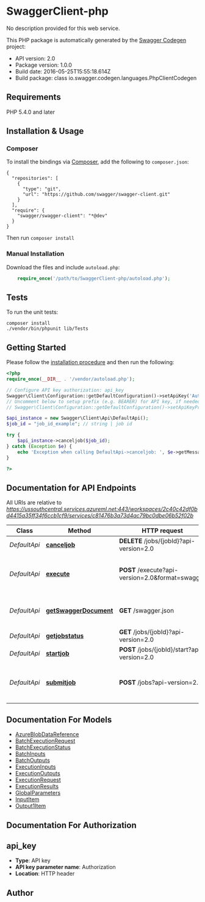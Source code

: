 # SwaggerClient-php
No description provided for this web service.

This PHP package is automatically generated by the [Swagger Codegen](https://github.com/swagger-api/swagger-codegen) project:

- API version: 2.0
- Package version: 1.0.0
- Build date: 2016-05-25T15:55:18.614Z
- Build package: class io.swagger.codegen.languages.PhpClientCodegen

## Requirements

PHP 5.4.0 and later

## Installation & Usage
### Composer

To install the bindings via [Composer](http://getcomposer.org/), add the following to `composer.json`:

```
{
  "repositories": [
    {
      "type": "git",
      "url": "https://github.com/swagger/swagger-client.git"
    }
  ],
  "require": {
    "swagger/swagger-client": "*@dev"
  }
}
```

Then run `composer install`

### Manual Installation

Download the files and include `autoload.php`:

```php
    require_once('/path/to/SwaggerClient-php/autoload.php');
```

## Tests 

To run the unit tests:

```
composer install
./vendor/bin/phpunit lib/Tests
```

## Getting Started

Please follow the [installation procedure](#installation--usage) and then run the following:

```php
<?php
require_once(__DIR__ . '/vendor/autoload.php');

// Configure API key authorization: api_key
Swagger\Client\Configuration::getDefaultConfiguration()->setApiKey('Authorization', 'YOUR_API_KEY');
// Uncomment below to setup prefix (e.g. BEARER) for API key, if needed
// Swagger\Client\Configuration::getDefaultConfiguration()->setApiKeyPrefix('Authorization', 'BEARER');

$api_instance = new Swagger\Client\Api\DefaultApi();
$job_id = "job_id_example"; // string | job id

try {
    $api_instance->canceljob($job_id);
} catch (Exception $e) {
    echo 'Exception when calling DefaultApi->canceljob: ', $e->getMessage(), "\n";
}

?>
```

## Documentation for API Endpoints

All URIs are relative to *https://ussouthcentral.services.azureml.net:443/workspaces/2c40c42df0bd4415a35ff34f6ccb1cf9/services/c81476b3a73d4ac79bc0dbe06b52f02b*

Class | Method | HTTP request | Description
------------ | ------------- | ------------- | -------------
*DefaultApi* | [**canceljob**](docs/DefaultApi.md#canceljob) | **DELETE** /jobs/{jobId}?api-version=2.0 | Cancel a job
*DefaultApi* | [**execute**](docs/DefaultApi.md#execute) | **POST** /execute?api-version=2.0&amp;format=swagger | Execute the web service and get a response synchronously
*DefaultApi* | [**getSwaggerDocument**](docs/DefaultApi.md#getswaggerdocument) | **GET** /swagger.json | Get swagger API document for the web service
*DefaultApi* | [**getjobstatus**](docs/DefaultApi.md#getjobstatus) | **GET** /jobs/{jobId}?api-version=2.0 | Get the status for a give job
*DefaultApi* | [**startjob**](docs/DefaultApi.md#startjob) | **POST** /jobs/{jobId}/start?api-version=2.0 | Start running a job
*DefaultApi* | [**submitjob**](docs/DefaultApi.md#submitjob) | **POST** /jobs?api-version=2.0 | Submit an asynchronous job to execute the web service


## Documentation For Models

 - [AzureBlobDataReference](docs/AzureBlobDataReference.md)
 - [BatchExecutionRequest](docs/BatchExecutionRequest.md)
 - [BatchExecutionStatus](docs/BatchExecutionStatus.md)
 - [BatchInputs](docs/BatchInputs.md)
 - [BatchOutputs](docs/BatchOutputs.md)
 - [ExecutionInputs](docs/ExecutionInputs.md)
 - [ExecutionOutputs](docs/ExecutionOutputs.md)
 - [ExecutionRequest](docs/ExecutionRequest.md)
 - [ExecutionResults](docs/ExecutionResults.md)
 - [GlobalParameters](docs/GlobalParameters.md)
 - [InputItem](docs/InputItem.md)
 - [Output1Item](docs/Output1Item.md)


## Documentation For Authorization


## api_key

- **Type**: API key 
- **API key parameter name**: Authorization
- **Location**: HTTP header


## Author




